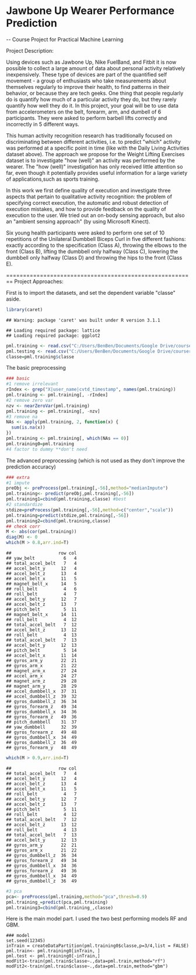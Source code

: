 Jawbone Up Wearer Performance Prediction
========================================================
-- Course Project for Practical Machine Learning



Project Description:

Using devices such as Jawbone Up, Nike FuelBand, and Fitbit it is now possible to collect a large amount of data about personal activity relatively inexpensively. These type of devices are part of the quantified self movement - a group of enthusiasts who take measurements about themselves regularly to improve their health, to find patterns in their behavior, or because they are tech geeks. One thing that people regularly do is quantify how much of a particular activity they do, but they rarely quantify how well they do it. In this project, your goal will be to use data from accelerometers on the belt, forearm, arm, and dumbell of 6 participants. They were asked to perform barbell lifts correctly and incorrectly in 5 different ways.

This human activity recognition research has traditionally focused on discriminating between different activities, i.e. to predict "which" activity was performed at a specific point in time (like with the Daily Living Activities dataset above). The approach we propose for the Weight Lifting Exercises dataset is to investigate "how (well)" an activity was performed by the wearer. The "how (well)" investigation has only received little attention so far, even though it potentially provides useful information for a large variety of applications,such as sports training.

In this work we first define quality of execution and investigate three aspects that pertain to qualitative activity recognition: the problem of specifying correct execution, the automatic and robust detection of execution mistakes, and how to provide feedback on the quality of execution to the user. We tried out an on-body sensing approach, but also an "ambient sensing approach" (by using Microsoft Kinect).

Six young health participants were asked to perform one set of 10 repetitions of the Unilateral Dumbbell Biceps Curl in five different fashions: exactly according to the specification (Class A), throwing the elbows to the front (Class B), lifting the dumbbell only halfway (Class C), lowering the dumbbell only halfway (Class D) and throwing the hips to the front (Class E).

========================================================
Project Approaches:

First is to import the datasets, and set the dependent variable "classe" aside. 


```r
library(caret)
```

```
## Warning: package 'caret' was built under R version 3.1.1
```

```
## Loading required package: lattice
## Loading required package: ggplot2
```

```r
pml.training <- read.csv("C:/Users/BenBen/Documents/Google Drive/coursera-Data Science Specialization/08_PracticalMachineLearning/project/pml-training.csv", na.strings = c("NA", ""))
pml.testing <- read.csv("C:/Users/BenBen/Documents/Google Drive/coursera-Data Science Specialization/08_PracticalMachineLearning/project/pml-testing.csv", na.strings = c("NA", ""))
classe=pml.training$classe
```

The basic preprocessing


```r
### basic
#1 remove irrelevant
rIndex <- grep("X|user_name|cvtd_timestamp", names(pml.training))
pml.training <- pml.training[, -rIndex]
#2 remove zero var
nzv <- nearZeroVar(pml.training)
pml.training <- pml.training[, -nzv]
#3 remove na
NAs <- apply(pml.training, 2, function(x) {
  sum(is.na(x))
})
pml.training <- pml.training[, which(NAs == 0)]
pml.training0=pml.training
#4 factor to dummy **don't need
```

The advanced preprocessing (which is not used as they don't improve the prediction accuracy)

```r
### extra
#1 impute
preObj <- preProcess(pml.training[,-56],method="medianImpute")
pml.training<- predict(preObj,pml.training[,-56])
pml.training1=cbind(pml.training,classe) #best
#2 standardize
stdize=preProcess(pml.training[,-56],method=c("center","scale"))
pml.training=predict(stdize,pml.training[,-56])
pml.training2=cbind(pml.training,classe)
## check corr
M <- abs(cor(pml.training))
diag(M) <- 0
which(M > 0.8,arr.ind=T)
```

```
##                  row col
## yaw_belt           6   4
## total_accel_belt   7   4
## accel_belt_y      12   4
## accel_belt_z      13   4
## accel_belt_x      11   5
## magnet_belt_x     14   5
## roll_belt          4   6
## roll_belt          4   7
## accel_belt_y      12   7
## accel_belt_z      13   7
## pitch_belt         5  11
## magnet_belt_x     14  11
## roll_belt          4  12
## total_accel_belt   7  12
## accel_belt_z      13  12
## roll_belt          4  13
## total_accel_belt   7  13
## accel_belt_y      12  13
## pitch_belt         5  14
## accel_belt_x      11  14
## gyros_arm_y       22  21
## gyros_arm_x       21  22
## magnet_arm_x      27  24
## accel_arm_x       24  27
## magnet_arm_z      29  28
## magnet_arm_y      28  29
## accel_dumbbell_x  37  31
## accel_dumbbell_z  39  32
## gyros_dumbbell_z  36  34
## gyros_forearm_z   49  34
## gyros_dumbbell_x  34  36
## gyros_forearm_z   49  36
## pitch_dumbbell    31  37
## yaw_dumbbell      32  39
## gyros_forearm_z   49  48
## gyros_dumbbell_x  34  49
## gyros_dumbbell_z  36  49
## gyros_forearm_y   48  49
```

```r
which(M > 0.9,arr.ind=T)
```

```
##                  row col
## total_accel_belt   7   4
## accel_belt_y      12   4
## accel_belt_z      13   4
## accel_belt_x      11   5
## roll_belt          4   7
## accel_belt_y      12   7
## accel_belt_z      13   7
## pitch_belt         5  11
## roll_belt          4  12
## total_accel_belt   7  12
## accel_belt_z      13  12
## roll_belt          4  13
## total_accel_belt   7  13
## accel_belt_y      12  13
## gyros_arm_y       22  21
## gyros_arm_x       21  22
## gyros_dumbbell_z  36  34
## gyros_forearm_z   49  34
## gyros_dumbbell_x  34  36
## gyros_forearm_z   49  36
## gyros_dumbbell_x  34  49
## gyros_dumbbell_z  36  49
```

```r
#3 pca
pca<- preProcess(pml.training,method="pca",thresh=0.9)
pml.training_=predict(pca,pml.training)
pml.training3=cbind(pml.training_,classe)
```


Here is the main model part. I used the two best performing models RF and GBM.
```
### model
set.seed(12345)
inTrain = createDataPartition(pml.training0$classe,p=3/4,list = FALSE)
pml.train<- pml.training0[inTrain, ]  
pml.test <- pml.training0[-inTrain,]  
modFit1<-train(pml.train$classe~.,data=pml.train,method="rf")
modFit2<-train(pml.train$classe~.,data=pml.train,method="gbm")
```
